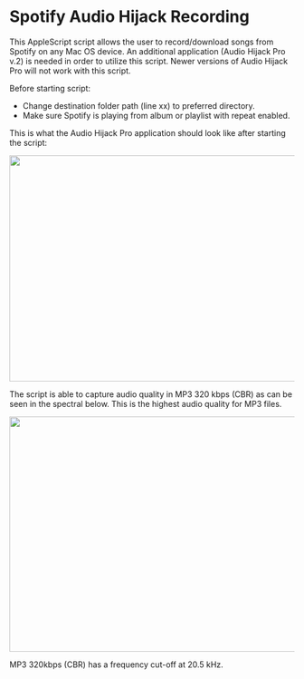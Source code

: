 # Spotify Audio Hijack Recording

This AppleScript script allows the user to record/download songs from Spotify on any Mac OS device. An additional application (Audio Hijack Pro v.2) is needed in order to utilize this script. Newer versions of Audio Hijack Pro will not work with this script.

Before starting script:
* Change destination folder path (line xx) to preferred directory.
* Make sure Spotify is playing from album or playlist with repeat enabled.

This is what the Audio Hijack Pro application should look like after starting the script:

<p align="center">
  <img src="https://i.imgur.com/pL4lfih.png" width="616" height="399">
</p>

The script is able to capture audio quality in MP3 320 kbps (CBR) as can be seen in the spectral below. This is the highest audio quality for MP3 files.

<p align="center">
  <img src="https://i.imgur.com/t0SpAzq.png" width="616" height="415">
</p>

MP3 320kbps (CBR) has a frequency cut-off at 20.5 kHz.
